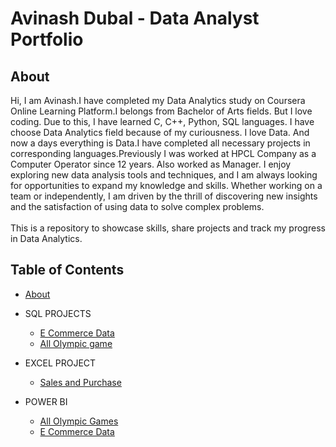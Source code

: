 # Avinash Dubal - Data Analyst Portfolio
## About
Hi, I am Avinash.I have completed my Data Analytics study on Coursera Online Learning Platform.I belongs from Bachelor of Arts fields. But I love coding. Due to this, I have learned C, C++, Python, SQL languages. I have choose Data Analytics field because of my curiousness. I love Data. And now a days everything is Data.I have completed all necessary projects in corresponding languages.Previously I was worked at HPCL Company as a Computer Operator since 12 years. Also worked as Manager. I enjoy exploring new data analysis tools and techniques, and I am always looking for opportunities to expand my knowledge and skills. Whether working on a team or independently, I am driven by the thrill of discovering new insights and the satisfaction of using data to solve complex problems.
<br>
<br>
This is a repository to showcase skills, share projects and track my progress in Data Analytics.
## Table of Contents
- [About](https://github.com/Avinash362-max/Avinash_portfolio/blob/main/README.md)
 - SQL PROJECTS
      - [E Commerce Data](https://github.com/Avinash362-max/Avinash_portfolio/blob/main/Analyze%20Ecommerce%20Customer%20Data%20And%20Customer%20Ratios)
      - [ All Olympic game](https://github.com/Avinash362-max/Avinash_portfolio/blob/main/SQL%20Practice%20on%20All%20Olympic%20%20Game%20Dataset)
        
 - EXCEL PROJECT
      - [Sales and Purchase](https://github.com/Avinash362-max/Avinash_portfolio/commit/f3846d2aa15b0d5d11ae5bbd88c5ec0f1206a7f1)
 - POWER BI
      - [ All Olympic Games](https://github.com/Avinash362-max/Avinash_portfolio/blob/main/333.png)
      - [ E Commerce Data ](https://github.com/Avinash362-max/Avinash_portfolio/blob/main/777.png) 
   
